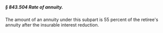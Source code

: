 ##### § 843.504 Rate of annuity. #####

The amount of an annuity under this subpart is 55 percent of the retiree's annuity after the insurable interest reduction.